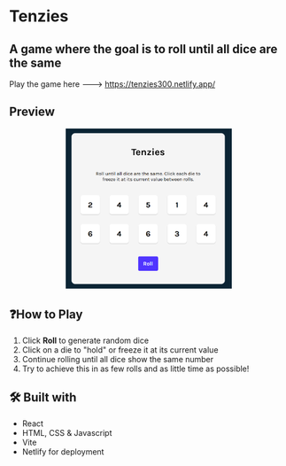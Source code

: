 # Tenzies

## A game where the goal is to roll until all dice are the same

Play the game here ---> https://tenzies300.netlify.app/

## Preview
<p align="center">
    <img src="src/assets/Preview.png" alt="Preview-Img" width="300">
</p>

## ❓How to Play
1. Click **Roll** to generate random dice
2. Click on a die to "hold" or freeze it at its current value
3. Continue rolling until all dice show the same number
4. Try to achieve this in as few rolls and as little time as possible!

## 🛠️ Built with
- React
- HTML, CSS & Javascript
- Vite
- Netlify for deployment